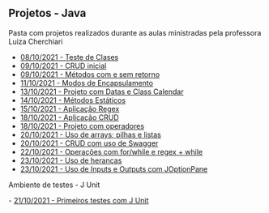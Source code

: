 ## Projetos - Java

<p> Pasta com projetos realizados durante as aulas ministradas pela professora Luiza Cherchiari</p>

   - <a href="./02- AppClasses">08/10/2021 - Teste de Clases</a>
   - <a href="./02 - AppCrud">09/10/2021 - CRUD inicial</a>
   - <a href="./03 - Methods">09/10/2021 - Métodos com e sem retorno</a>
   - <a href="./04 - Encapsulamento -AcessosPrivadosEPublicos">11/10/2021 - Modos de Encapsulamento</a>
   - <a href="./05 - App.Spring.Datas">13/10/2021 - Projeto com Datas e Class Calendar</a>
   - <a href="./06 - Methods_Statics">14/10/2021 - Métodos Estáticos</a>
   - <a href="./07 - Aplicacao - Regex">15/10/2021 - Aplicação Regex</a>
   - <a href="./08 - Crud">18/10/2021 - Aplicação CRUD</a>
   - <a href="./09 - Java_operadores">18/10/2021 - Projeto com operadores</a>
   - <a href="./10 - Op_Arrays">20/10/2021 - Uso de arrays; pilhas e listas</a>
   - <a href="./10 - crud-service">20/10/2021 - CRUD com uso de Swagger</a>
   - <a href="./12 - Operation_For">22/10/2021 - Operações com for/while e regex + while</a>
   - <a href="./13 - Sobrescrita">23/10/2021 - Uso de heranças</a>
   - <a href="./14 - InputOutput">23/10/2021 - Uso de Inputs e Outputs com JOptionPane</a>



<p> Ambiente de testes - J Unit</p>
   - <a href ="./Project_JUnit">21/10/2021 - Primeiros testes com J Unit</a>






  

